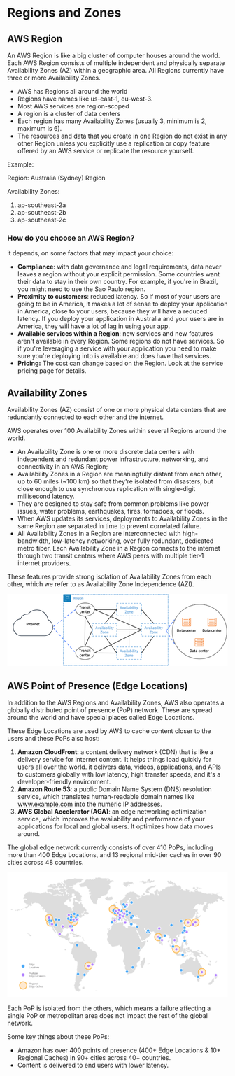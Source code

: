# Regions and Zones

## AWS Region

An AWS Region is like a big cluster of computer houses around the world. Each AWS Region consists of multiple independent and physically separate Availability Zones (AZ) within a geographic area. All Regions currently have three or more Availability Zones.

- AWS has Regions all around the world
- Regions have names like us-east-1, eu-west-3.
- Most AWS services are region-scoped
- A region is a cluster of data centers
- Each region has many Availability Zones (usually 3, minimum is 2, maximum is 6).
- The resources and data that you create in one Region do not exist in any other Region unless you explicitly use a replication or copy feature offered by an AWS service or replicate the resource yourself.

Example:

Region: Australia (Sydney) Region

Availability Zones:

1. ap-southeast-2a
2. ap-southeast-2b
3. ap-southeast-2c

### How do you choose an AWS Region?

it depends, on some factors that may impact your choice:

- **Compliance**: with data governance and legal requirements, data never leaves a region without your explicit permission. Some countries want their data to stay in their own country. For example, if you're in Brazil, you might need to use the Sao Paulo region.
- **Proximity to customers**: reduced latency. So if most of your users are going to be in America, it makes a lot of sense to deploy your application in America, close to your users, because they will have a reduced latency. If you deploy your application in Australia and your users are in America, they will have a lot of lag in using your app.
- **Available services within a Region**: new services and new features aren't available in every Region. Some regions do not have services. So if you're leveraging a service with your application you need to make sure you're deploying into is available and does have that services.
- **Pricing:** The cost can change based on the Region. Look at the service pricing page for details.

## Availability Zones

Availability Zones (AZ) consist of one or more physical data centers that are redundantly connected to each other and the internet.

AWS operates over 100 Availability Zones within several Regions around the world.

- An Availability Zone is one or more discrete data centers with independent and redundant power infrastructure, networking, and connectivity in an AWS Region;
- Availability Zones in a Region are meaningfully distant from each other, up to 60 miles (~100 km) so that they're isolated from disasters, but close enough to use synchronous replication with single-digit millisecond latency.
- They are designed to stay safe from common problems like power issues, water problems, earthquakes, fires, tornadoes, or floods.
- When AWS updates its services, deployments to Availability Zones in the same Region are separated in time to prevent correlated failure.
- All Availability Zones in a Region are interconnected with high-bandwidth, low-latency networking, over fully redundant, dedicated metro fiber. Each Availability Zone in a Region connects to the internet through two transit centers where AWS peers with multiple tier-1 internet providers.

These features provide strong isolation of Availability Zones from each other, which we refer to as Availability Zone Independence (AZI).

![Availability Zones](../images/aws/availability-zones.png)

## AWS Point of Presence (Edge Locations)

In addition to the AWS Regions and Availability Zones, AWS also operates a globally distributed point of presence (PoP) network. These are spread around the world and have special places called Edge Locations.

These Edge Locations are used by AWS to cache content closer to the users and these PoPs also host:

1. **Amazon CloudFront**: a content delivery network (CDN) that is like a delivery service for internet content. It helps things load quickly for users all over the world. it delivers data, videos, applications, and APIs to customers globally with low latency, high transfer speeds, and it's a developer-friendly environment.
2. **Amazon Route 53**: a public Domain Name System (DNS) resolution service, which translates human-readable domain names like www.example.com into the numeric IP addresses.
3. **AWS Global Accelerator (AGA)**: an edge networking optimization service, which improves the availability and performance of your applications for local and global users. It optimizes how data moves around.

The global edge network currently consists of over 410 PoPs, including more than 400 Edge Locations, and 13 regional mid-tier caches in over 90 cities across 48 countries.

![aws edge locations](../images/aws/amazon-point-of-presence.png)

Each PoP is isolated from the others, which means a failure affecting a single PoP or metropolitan area does not impact the rest of the global network.

Some key things about these PoPs:

- Amazon has over 400 points of presence (400+ Edge Locations & 10+ Regional Caches) in 90+ cities across 40+ countries.
- Content is delivered to end users with lower latency.
